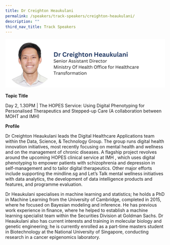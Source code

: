 ```yaml
---
title: Dr Creighton Heaukulani
permalink: /speakers/track-speakers/creighton-heaukulani/
description: ""
third_nav_title: Track Speakers
---
```

<div style="display: flex; flex-wrap: wrap;">
  <div style="flex-basis: 100%; max-width: 100%;">
    <img alt="track speakers 1" src="/images/SpeakersPhoto/creightonheaukulaniv0.png">
  </div>
		</div>
				
<b>Topic Title</b>

<p id="left">Day 2, 1.30PM | The HOPES Service: Using Digital Phenotyping for Personalised Therapeutics and Stepped-up Care (A collaboration between MOHT and IMH)</p>

<b>Profile</b>	

Dr Creighton Heaukulani leads the Digital Healthcare Applications team within the Data, Science, &amp; Technology Group. The group runs digital health innovation initiatives, most recently focusing on mental health and wellness and on the management of chronic diseases. A flagship project revolves around the upcoming HOPES clinical service at IMH , which uses digital phenotyping to empower patients with schizophrenia and depression in self-management and to tailor digital therapeutics. Other major efforts include supporting the mindline.sg and Let’s Talk mental wellness initiatives with data analytics, the development of data intelligence products and features, and programme evaluation.

Dr Heaukulani specialises in machine learning and statistics; he holds a PhD in Machine Learning from the University of Cambridge, completed in 2015, where he focused on Bayesian modeling and inference. He has previous work experience in finance, where he helped to establish a machine learning specialist team within the Securities Division at Goldman Sachs. Dr Heaukulani also has current interests and training in molecular biology and genetic engineering; he is currently enrolled as a part-time masters student in Biotechnology at the National University of Singapore, conducting research in a cancer epigenomics laboratory.